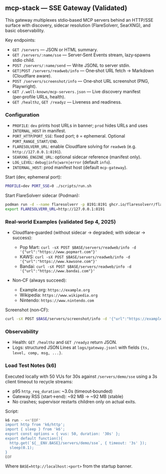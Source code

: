 ## mcp-stack — SSE Gateway (Validated)

This gateway multiplexes stdio‑based MCP servers behind an HTTP/SSE surface with discovery, sidecar resolution (FlareSolverr, SearXNG), and basic observability.

Key endpoints:
- `GET /servers` — JSON or HTML summary.
- `GET /servers/:name/sse` — Server‑Sent Events stream, lazy‑spawns stdio child.
- `POST /servers/:name/send` — Write JSONL to server stdin.
- `GET|POST /servers/readweb/info` — One‑shot URL fetch → Markdown (Cloudflare aware).
- `POST /servers/screenshot/info` — One‑shot URL screenshot (PNG, Playwright).
- `GET /.well-known/mcp-servers.json` — Live discovery manifest (per‑profile URLs, health).
- `GET /healthz`, `GET /readyz` — Liveness and readiness.

### Configuration
- `PROFILE`: `dev` prints host URLs in banner; `prod` hides URLs and uses `INTERNAL_HOST` in manifest.
- `PORT_HTTP`/`PORT_SSE`: fixed port; `0` = ephemeral. Optional `PORT_RANGE_START/END`.
- `FLARESOLVERR_URL`: enable Cloudflare solving for `readweb` (e.g. `http://127.0.0.1:8191`).
- `SEARXNG_ENGINE_URL`: optional sidecar reference (manifest only).
- `LOG_LEVEL`: `debug|info|warn|error` (default `info`).
- `INTERNAL_HOST`: prod manifest host (default `mcp-gateway`).

Start (dev, ephemeral port):
```bash
PROFILE=dev PORT_SSE=0 ./scripts/run.sh
```

Start FlareSolverr sidecar (Podman):
```bash
podman run -d --name flaresolverr -p 8191:8191 ghcr.io/flaresolverr/flaresolverr:latest
export FLARESOLVERR_URL=http://127.0.0.1:8191
```

### Real‑world Examples (validated Sep 4, 2025)

- Cloudflare‑guarded (without sidecar → degraded; with sidecar → success):
  - Pop Mart: `curl -sX POST $BASE/servers/readweb/info -d '{"url":"https://www.popmart.com"}'`
  - KAWS: `curl -sX POST $BASE/servers/readweb/info -d '{"url":"https://www.kawsone.com"}'`
  - Bandai: `curl -sX POST $BASE/servers/readweb/info -d '{"url":"https://www.bandai.com"}'`

- Non‑CF (always succeed):
  - Example.org: `https://example.org`
  - Wikipedia: `https://www.wikipedia.org`
  - Nintendo: `https://www.nintendo.com`

Screenshot (non‑CF):
```bash
curl -sX POST $BASE/servers/screenshot/info -d '{"url":"https://example.org"}' | jq -r '.base64' | base64 -d > shot.png
```

### Observability
- Health: `GET /healthz` and `GET /readyz` return JSON.
- Logs: structured JSON Lines at `logs/gateway.jsonl` with fields `{ts, level, comp, msg, ...}`.

### Load Test Notes (k6)

Executed locally with 50 VUs for 30s against `/servers/demo/sse` using a 3s client timeout to recycle streams:

- p95 `http_req_duration`: ~3.0s (timeout‑bounded)
- Gateway RSS (start→end): ~92 MB → ~92 MB (stable)
- No crashes; supervisor restarts children only on actual exits.

Script:
```bash
k6 run - <<'EOF'
import http from 'k6/http';
import { sleep } from 'k6';
export const options = { vus: 50, duration: '30s' };
export default function(){
  http.get(`${__ENV.BASE}/servers/demo/sse`, { timeout: '3s' });
  sleep(0.1);
}
EOF
```

Where `BASE=http://localhost:<port>` from the startup banner.

